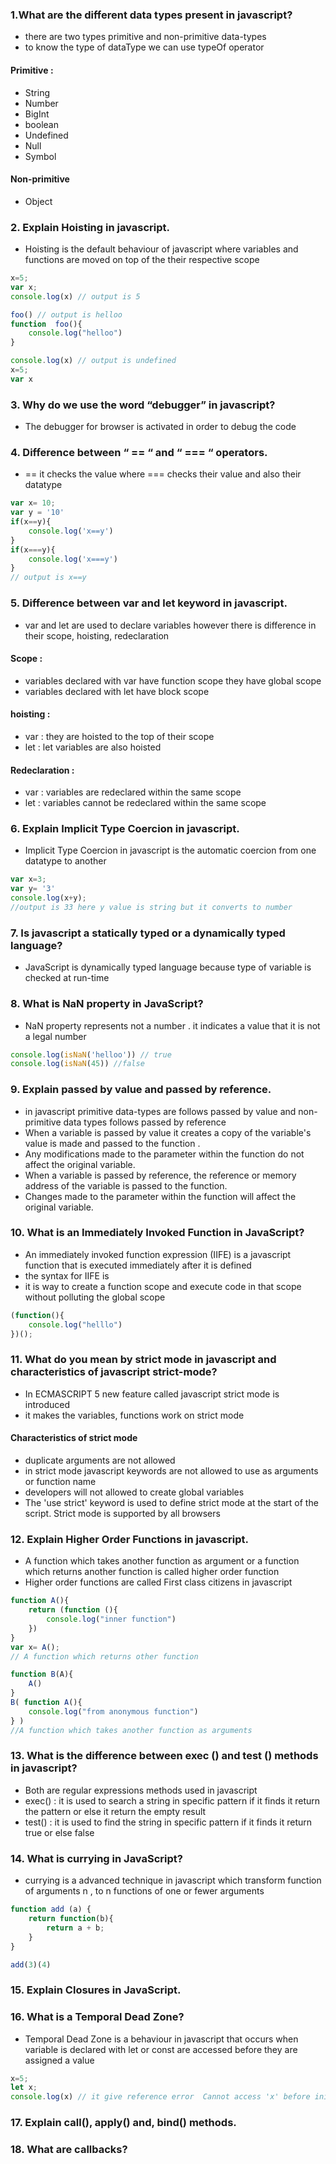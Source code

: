 ### 1.What are the different data types present in javascript?
- there are two types primitive and non-primitive data-types 
- to know the type of dataType we can use typeOf operator
#### Primitive :
- String
- Number
- BigInt
- boolean
- Undefined
- Null
- Symbol
#### Non-primitive
- Object
### 2.  Explain Hoisting in javascript.
- Hoisting is the default behaviour of javascript where variables and functions are moved on top of the their respective scope
```javascript
x=5; 
var x;
console.log(x) // output is 5
```
```javascript
foo() // output is helloo
function  foo(){
    console.log("helloo")
}
```
```javascript
console.log(x) // output is undefined
x=5;
var x
```
### 3. Why do we use the word “debugger” in javascript?
- The debugger for browser is activated in order to debug the code
### 4. Difference between “ == “ and “ === “ operators.
- == it checks the value where === checks their value and also their datatype
```javascript
var x= 10;
var y = '10'
if(x==y){
    console.log('x==y')
}
if(x===y){
    console.log('x===y')
}
// output is x==y
```
### 5. Difference between var and let keyword in javascript.
- var and let are used to declare variables however there is difference in their scope, hoisting, redeclaration
#### Scope :
- variables declared with var have function scope they have global scope
- variables declared with let have block scope
#### hoisting :
- var : they are hoisted to the top of their scope
- let : let variables are also hoisted 
#### Redeclaration :
- var : variables are redeclared within the same scope
- let : variables  cannot be redeclared within the same scope
### 6. Explain Implicit Type Coercion in javascript.
- Implicit Type Coercion in javascript is the automatic coercion from one datatype to another
```javascript
var x=3;
var y= '3'
console.log(x+y);
//output is 33 here y value is string but it converts to number
```
###  7.  Is javascript a statically typed or a dynamically typed language?
- JavaScript is dynamically typed language because type of variable is checked at run-time
### 8. What is NaN property in JavaScript?
- NaN property represents not a number . it indicates a value that it is not a legal number
```javascript
console.log(isNaN('helloo')) // true
console.log(isNaN(45)) //false
```
### 9. Explain passed by value and passed by reference.
- in javascript primitive data-types are follows  passed by value and non-primitive data types follows passed by reference
- When a variable is passed by value it creates a copy of the variable's value is made and passed to the function .
- Any modifications made to the parameter within the function do not affect the original variable.
- When a variable is passed by reference, the reference or memory address of the variable is passed to the function. 
- Changes made to the parameter within the function will affect the original variable.
### 10.  What is an Immediately Invoked Function in JavaScript?
- An immediately invoked function expression (IIFE) is a javascript function that is executed immediately after it is defined
- the syntax for IIFE is 
- it is way to create a function scope and execute code in that scope without polluting the global scope
```javascript
(function(){
    console.log("helllo")
})();
```
### 11. What do you mean by strict mode in javascript and characteristics of javascript strict-mode?
- In ECMASCRIPT 5 new feature called javascript  strict mode is introduced 
- it makes the variables, functions work on strict mode
#### Characteristics of strict mode
- duplicate arguments are not allowed
- in strict mode javascript keywords are not allowed to use as arguments or function name
- developers will not allowed to create global variables
- The 'use strict' keyword is used to define strict mode at the start of the script. Strict mode is supported by all browsers
### 12. Explain Higher Order Functions in javascript.
- A function which takes another function as argument or a function which returns another function is called higher order function
- Higher order functions are called First class citizens in javascript
```javascript
function A(){
    return (function (){
        console.log("inner function")
    })
}
var x= A();
// A function which returns other function 
```
```javascript
function B(A){
    A()
}
B( function A(){
    console.log("from anonymous function")
} )
//A function which takes another function as arguments
```
### 13. What is the difference between exec () and test () methods in javascript?
- Both are regular expressions methods used in javascript 
- exec() : it is used to search a string in specific pattern if it finds it return the pattern or else it return the empty result
- test() : it is used to find the string in specific pattern if it finds it return true or else false
### 14. What is currying in JavaScript?
- currying is a advanced technique in javascript which transform function of arguments n , to n functions of one or fewer arguments
```javascript
function add (a) {
    return function(b){
        return a + b;
    }
}

add(3)(4) 
```
### 15. Explain Closures in JavaScript.
### 16.  What is a Temporal Dead Zone?
- Temporal Dead Zone is a behaviour in javascript that occurs when variable is declared with let or const are accessed before they are assigned a value
```javascript
x=5;
let x; 
console.log(x) // it give reference error  Cannot access 'x' before initialization
```
### 17.  Explain call(), apply() and, bind() methods.
### 18. What are callbacks?